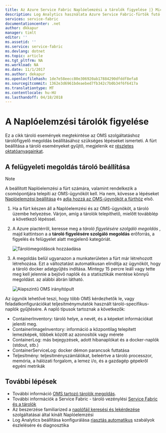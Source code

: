 ```yaml
---
title: Az Azure Service Fabric Naplóelemzési a tárolók figyelése |} Microsoft Docs
description: Log Analytics használata Azure Service Fabric-fürtök futó tárolók figyelése.
services: service-fabric
documentationcenter: .net
author: dkkapur
manager: timlt
editor: ''
ms.assetid: ''
ms.service: service-fabric
ms.devlang: dotnet
ms.topic: article
ms.tgt_pltfrm: NA
ms.workload: NA
ms.date: 11/1/2017
ms.author: dekapur
ms.openlocfilehash: 1de7e58eecc80e306920ab17884290dfddf8efa8
ms.sourcegitcommit: 1362e3d6961bdeaebed7fb342c7b0b34f6f6417a
ms.translationtype: MT
ms.contentlocale: hu-HU
ms.lasthandoff: 04/18/2018
---
```

# <a name="monitor-containers-with-log-analytics"></a>A Naplóelemzési tárolók figyelése
 
Ez a cikk tároló események megtekintése az OMS szolgáltatáshoz tárolófigyelő megoldás beállításához szükséges lépéseket ismerteti. A fürt beállítása a tároló eseményeket gyűjtő, megjelenik ez [részletes oktatóanyagainkat](service-fabric-tutorial-monitoring-wincontainers.md).

## <a name="set-up-the-container-monitoring-solution"></a>A felügyeleti megoldás tároló beállítása

> [!NOTE]
> A beállított Naplóelemzési a fürt számára, valamint rendelkezik a csomópontjára telepíti az OMS-ügynököt kell. Ha nem, kövesse a lépéseket [Naplóelemzési beállítása](service-fabric-diagnostics-oms-setup.md) és [adja hozzá az OMS-ügynököt a fürthöz](service-fabric-diagnostics-oms-agent.md) első.

1. Ha a fürt készen áll a Naplóelemzési és az OMS-ügynököt, a tároló üzembe helyezése. Várjon, amíg a tárolók telepíthető, mielőtt továbblép a következő lépéssel.

2. A Azure piactérről, keresse meg a *tároló figyelésére szolgáló megoldás* , majd kattintson a a **tároló figyelésére szolgáló megoldás** erőforrás, a figyelés és felügyelet alatt megjelenő kategóriát.

    ![Tárolómegoldások hozzáadása](./media/service-fabric-diagnostics-event-analysis-oms/containers-solution.png)

3. A megoldás belül ugyanazon a munkaterületen a fürt már létrehozott létrehozása. Ezt a változtatást automatikusan elindítja az ügynököt, hogy a tároló docker adatgyűjtés indítása. Mintegy 15 percre leáll vagy tette meg kell jelennie a bejövő naplók és a statisztikák mentése könnyű megoldást. az alábbi ábrán látható.

    ![Alapszintű OMS irányítópult](./media/service-fabric-diagnostics-event-analysis-oms/oms-containers-dashboard.png)

Az ügynök lehetővé teszi, hogy több OMS kérdezhetők le, vagy feladatkonfigurációkat teljesítménymutatók használt tároló-specifikus-naplók gyűjtésére. A napló típusok tartoznak a következők:

* ContainerInventory: tároló helye, a nevét, és a képeket információkat jeleníti meg.
* ContainerImageInventory: információ a központilag telepített lemezképek, többek között az azonosítók vagy mérete
* ContainerLog: más bejegyzések, adott hibanaplókat és a docker-naplók (stdout, stb.)
* ContainerServiceLog: docker démon parancsok futtatása
* Teljesítmény: teljesítményszámlálókat, beleértve a tároló processzor, memória, a hálózati forgalom, a lemez i/o, és a gazdagép gépekről egyéni metrikák



## <a name="next-steps"></a>További lépések
* További információ [OMS tartozó tárolók megoldás](../log-analytics/log-analytics-containers.md).
* További információk a Service Fabric - tároló vezénylési [Service Fabric és a tárolók](service-fabric-containers-overview.md)
* Az beszerzése familiarized a [naplófájl keresési és lekérdezése](../log-analytics/log-analytics-log-searches.md) szolgáltatásai által kínált Naplóelemzési
* Log Analytics beállítása konfigurálása [riasztás automatikus](../log-analytics/log-analytics-alerts.md) szabályok észlelésére és diagnosztika